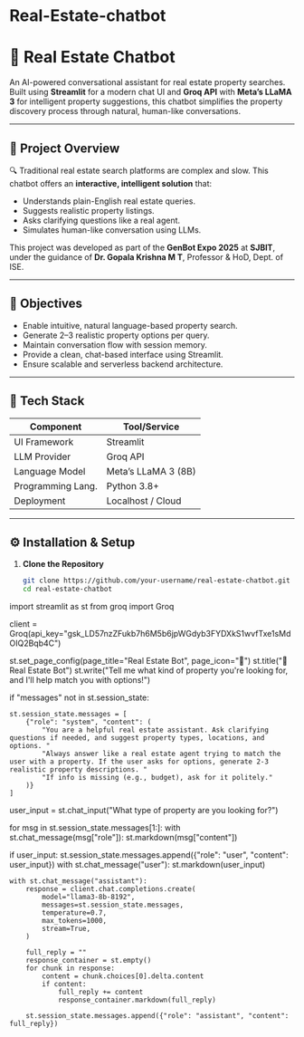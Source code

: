 # Real-Estate-chatbot

# 🏡 Real Estate Chatbot

An AI-powered conversational assistant for real estate property searches. Built using **Streamlit** for a modern chat UI and **Groq API** with **Meta’s LLaMA 3** for intelligent property suggestions, this chatbot simplifies the property discovery process through natural, human-like conversations.

---

## 🚀 Project Overview

🔍 Traditional real estate search platforms are complex and slow. This chatbot offers an **interactive, intelligent solution** that:

- Understands plain-English real estate queries.
- Suggests realistic property listings.
- Asks clarifying questions like a real agent.
- Simulates human-like conversation using LLMs.

This project was developed as part of the **GenBot Expo 2025** at **SJBIT**, under the guidance of **Dr. Gopala Krishna M T**, Professor & HoD, Dept. of ISE.

---

## 🎯 Objectives

- Enable intuitive, natural language-based property search.
- Generate 2–3 realistic property options per query.
- Maintain conversation flow with session memory.
- Provide a clean, chat-based interface using Streamlit.
- Ensure scalable and serverless backend architecture.

---

## 🧠 Tech Stack

| Component         | Tool/Service         |
|------------------|----------------------|
| UI Framework      | Streamlit             |
| LLM Provider      | Groq API              |
| Language Model    | Meta’s LLaMA 3 (8B)   |
| Programming Lang. | Python 3.8+           |
| Deployment        | Localhost / Cloud     |

---

## ⚙️ Installation & Setup

1. **Clone the Repository**

   ```bash
   git clone https://github.com/your-username/real-estate-chatbot.git
   cd real-estate-chatbot

import streamlit as st
from groq import Groq

client = Groq(api_key="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")

st.set_page_config(page_title="Real Estate Bot", page_icon="🏡")
st.title("🏡 Real Estate Bot")
st.write("Tell me what kind of property you're looking for, and I'll help match you with options!")

if "messages" not in st.session_state:
    
    st.session_state.messages = [
        {"role": "system", "content": (
            "You are a helpful real estate assistant. Ask clarifying questions if needed, and suggest property types, locations, and options. "
            "Always answer like a real estate agent trying to match the user with a property. If the user asks for options, generate 2-3 realistic property descriptions. "
            "If info is missing (e.g., budget), ask for it politely."
        )}
    ]

user_input = st.chat_input("What type of property are you looking for?")


for msg in st.session_state.messages[1:]:
    with st.chat_message(msg["role"]):
        st.markdown(msg["content"])

if user_input:
    st.session_state.messages.append({"role": "user", "content": user_input})
    with st.chat_message("user"):
        st.markdown(user_input)

    with st.chat_message("assistant"):
        response = client.chat.completions.create(
            model="llama3-8b-8192",
            messages=st.session_state.messages,
            temperature=0.7,
            max_tokens=1000,
            stream=True,
        )

        full_reply = ""
        response_container = st.empty()
        for chunk in response:
            content = chunk.choices[0].delta.content
            if content:
                full_reply += content
                response_container.markdown(full_reply)

        st.session_state.messages.append({"role": "assistant", "content": full_reply})
